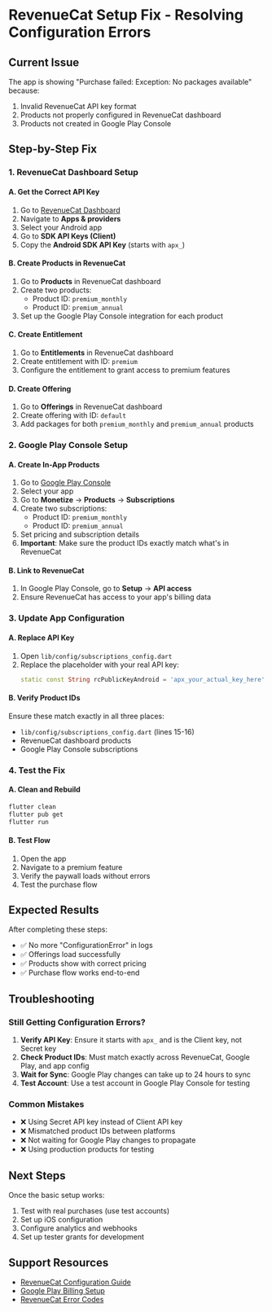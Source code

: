 # RevenueCat Setup Fix - Resolving Configuration Errors

## Current Issue
The app is showing "Purchase failed: Exception: No packages available" because:
1. Invalid RevenueCat API key format
2. Products not properly configured in RevenueCat dashboard
3. Products not created in Google Play Console

## Step-by-Step Fix

### 1. RevenueCat Dashboard Setup

#### A. Get the Correct API Key
1. Go to [RevenueCat Dashboard](https://app.revenuecat.com/)
2. Navigate to **Apps & providers**
3. Select your Android app
4. Go to **SDK API Keys (Client)**
5. Copy the **Android SDK API Key** (starts with `apx_`)

#### B. Create Products in RevenueCat
1. Go to **Products** in RevenueCat dashboard
2. Create two products:
   - Product ID: `premium_monthly`
   - Product ID: `premium_annual`
3. Set up the Google Play Console integration for each product

#### C. Create Entitlement
1. Go to **Entitlements** in RevenueCat dashboard
2. Create entitlement with ID: `premium`
3. Configure the entitlement to grant access to premium features

#### D. Create Offering
1. Go to **Offerings** in RevenueCat dashboard
2. Create offering with ID: `default`
3. Add packages for both `premium_monthly` and `premium_annual` products

### 2. Google Play Console Setup

#### A. Create In-App Products
1. Go to [Google Play Console](https://play.google.com/console)
2. Select your app
3. Go to **Monetize** → **Products** → **Subscriptions**
4. Create two subscriptions:
   - Product ID: `premium_monthly`
   - Product ID: `premium_annual`
5. Set pricing and subscription details
6. **Important**: Make sure the product IDs exactly match what's in RevenueCat

#### B. Link to RevenueCat
1. In Google Play Console, go to **Setup** → **API access**
2. Ensure RevenueCat has access to your app's billing data

### 3. Update App Configuration

#### A. Replace API Key
1. Open `lib/config/subscriptions_config.dart`
2. Replace the placeholder with your real API key:
   ```dart
   static const String rcPublicKeyAndroid = 'apx_your_actual_key_here';
   ```

#### B. Verify Product IDs
Ensure these match exactly in all three places:
- `lib/config/subscriptions_config.dart` (lines 15-16)
- RevenueCat dashboard products
- Google Play Console subscriptions

### 4. Test the Fix

#### A. Clean and Rebuild
```bash
flutter clean
flutter pub get
flutter run
```

#### B. Test Flow
1. Open the app
2. Navigate to a premium feature
3. Verify the paywall loads without errors
4. Test the purchase flow

## Expected Results

After completing these steps:
- ✅ No more "ConfigurationError" in logs
- ✅ Offerings load successfully
- ✅ Products show with correct pricing
- ✅ Purchase flow works end-to-end

## Troubleshooting

### Still Getting Configuration Errors?
1. **Verify API Key**: Ensure it starts with `apx_` and is the Client key, not Secret key
2. **Check Product IDs**: Must match exactly across RevenueCat, Google Play, and app config
3. **Wait for Sync**: Google Play changes can take up to 24 hours to sync
4. **Test Account**: Use a test account in Google Play Console for testing

### Common Mistakes
- ❌ Using Secret API key instead of Client API key
- ❌ Mismatched product IDs between platforms
- ❌ Not waiting for Google Play changes to propagate
- ❌ Using production products for testing

## Next Steps

Once the basic setup works:
1. Test with real purchases (use test accounts)
2. Set up iOS configuration
3. Configure analytics and webhooks
4. Set up tester grants for development

## Support Resources

- [RevenueCat Configuration Guide](https://docs.revenuecat.com/docs/configuration)
- [Google Play Billing Setup](https://developer.android.com/google/play/billing)
- [RevenueCat Error Codes](https://docs.revenuecat.com/docs/errors) 